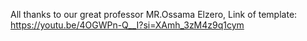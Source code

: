 All thanks to our great professor MR.Ossama Elzero, Link of template: https://youtu.be/4OGWPn-Q__I?si=XAmh_3zM4z9q1cym
